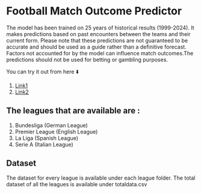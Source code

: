 # Football Match Outcome Predictor 

The model has been trained on 25 years of historical results (1999-2024). It makes predictions based on past encounters between the teams and their current form. Please note that these predictions are not guaranteed to be accurate and should be used as a guide rather than a definitive forecast. Factors not accounted for by the model can influence match outcomes.The predictions should not be used for betting or gambling purposes.

You can try it out from here ⬇️ 

1. [Link1](https://football-match-predictor.streamlit.app/)
2. [Link2](https://football-predictor.streamlit.app/)

## The leagues that are available are :

1. Bundesliga (German League)
2. Premier League (English League)
3. La Liga (Spanish League)
4. Serie A (Italian League)

## Dataset 

The dataset for every league is available under each league folder. The total dataset of all the leagues is available under totaldata.csv
